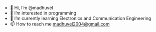 - 👋 Hi, I’m @madhuvel
- 👀 I’m interested in programming
- 🌱 I’m currently learning Electronics and Communication Engineering
- 📫 How to reach me madhuvel2004@gmail.com

<!---
madhuvel/madhuvel is a ✨ special ✨ repository because its `README.md` (this file) appears on your GitHub profile.
You can click the Preview link to take a look at your changes.
--->
